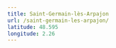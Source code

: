 ```yaml
---
title: Saint-Germain-lès-Arpajon
url: /saint-germain-les-arpajon/
latitude: 48.595
longitude: 2.26
---
```

